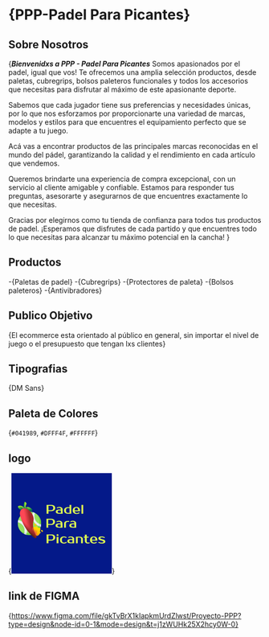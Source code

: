 # {PPP-Padel Para Picantes}
## Sobre Nosotros
{***Bienvenidxs a PPP - Padel Para Picantes***
Somos apasionados por el padel, igual que vos! Te ofrecemos una amplia selección productos, desde paletas, cubregrips, bolsos paleteros funcionales y todos los accesorios que necesitas para disfrutar al máximo de este apasionante deporte.

Sabemos que cada jugador tiene sus preferencias y necesidades únicas, por lo que nos esforzamos por proporcionarte una variedad de marcas, modelos y estilos para que encuentres el equipamiento perfecto que se adapte a tu juego.

Acá vas a encontrar productos de las principales marcas reconocidas en el mundo del pádel, garantizando la calidad y el rendimiento en cada artículo que vendemos.

Queremos brindarte una experiencia de compra excepcional, con un servicio al cliente amigable y confiable. Estamos para responder tus preguntas, asesorarte y asegurarnos de que encuentres exactamente lo que necesitas.

Gracias por elegirnos como tu tienda de confianza para todos tus productos de padel. ¡Esperamos que disfrutes de cada partido y que encuentres todo lo que necesitas para alcanzar tu máximo potencial en la cancha!
}
## Productos
-{Paletas de padel}
-{Cubregrips}
-{Protectores de paleta}
-{Bolsos paleteros}
-{Antivibradores}
## Publico Objetivo
{El ecommerce esta orientado al público en general, sin importar el nivel de juego o el presupuesto que tengan lxs clientes}
## Tipografias
{DM Sans}
## Paleta de Colores
{`#041989`, `#DFFF4F`, `#FFFFFF`}
## logo
{![Logo](image.png)}
## link de FIGMA
{https://www.figma.com/file/gkTvBrX1kIapkmUrdZlwst/Proyecto-PPP?type=design&node-id=0-1&mode=design&t=j1zWUHk25X2hcy0W-0}